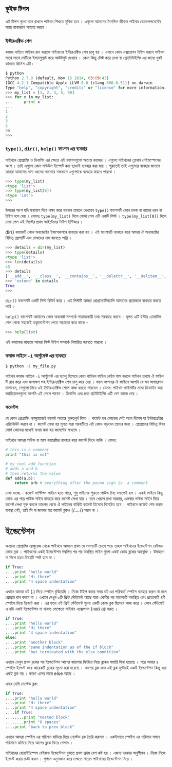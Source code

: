 ## কুইক টিপস

এই টিপস গুলো মনে রাখলে পাইথন শিখতে সুবিধা হবে । এগুলো আমাদের দৈনন্দিন জীবনে পাইথন ডেভেলপমেন্টের সময় নানাভাবে সাহায্য করবে । 

### ইন্টারএক্টিভ শেল

কমান্ড লাইনে পাইথন রান করালে পাইথনের ইন্টারএক্টিভ শেল চালু হয় । এখানে কোন এক্সপ্রেশন টাইপ করলে পাইথন সাথে সাথে সেটিকে ইভ্যালুয়েট করে আউটপুট দেখাবে । কোন কিছু টেস্ট করে দেখা বা প্রোটোটাইপিং এর জন্যে খুবই কাজের জিনিস এটি।

```python
$ python
Python 2.7.8 (default, Nov 15 2014, 03:09:43)
[GCC 4.2.1 Compatible Apple LLVM 6.0 (clang-600.0.51)] on darwin
Type "help", "copyright", "credits" or "license" for more information.
>>> my_list = [1, 2, 3, 5, 90]
>>> for x in my_list:
...     print x
...
1
2
3
5
90
>>>
```
### `type()`, `dir()`, `help()` ফাংশন এর ব্যবহার

পাইথনে প্রোগ্রামিং ও ডিবাগিং এর ক্ষেত্রে এই ফাংশনগুলো অত্যন্ত কাজের । এগুলো পাইথনের গ্লোবাল নেইমস্পেসের অংশ । তাই এগুলো কোন মডিউল ইম্পোর্ট করা ছাড়াই ব্যবহার করা যায় । শুরুতেই তাই এগুলোর ব্যবহার জানলে আমরা আমাদের নানা ধরনের সমস্যার সমাধানে এগুলোকে ব্যবহার করতে পারবো । 


```python
>>> type(my_list)
<type 'list'>
>>> type(my_list[0])
<type 'int'>
>>>
```


উপরের অংশ যদি মনযোগ দিয়ে লক্ষ্য করে থাকেন তাহলে দেখবেন `type()` ফাংশনটি কোন চলক বা নামের ধরন বা টাইপ বলে দেয় । যেমনঃ `type(my_list)` দিলে বোঝা গেল এটি একটি লিস্ট । `type(my_list[0])` দিলে দেখা গেল এই লিস্টের প্রথম আইটেমের টাইপ ইন্টিজার ।

dir() কমান্ডটি কোন অবজেক্টের ইন্সপেকশনে ব্যবহার করা হয় । এই ফাংশনটি ব্যবহার করে আমরা ঐ অবজেক্টের বিভিন্ন প্রোপার্টি এবং মেথডের নাম জানতে পারি । 

```python
>>> details = dir(my_list)
>>> type(details)
<type 'list'>
>>> len(details)
45
>>> details
['__add__', '__class__', '__contains__', '__delattr__', '__delitem__', '__delslice__', '__doc__', '__eq__', '__format__', '__ge__', '__getattribute__', '__getitem__', '__getslice__', '__gt__', '__hash__', '__iadd__', '__imul__', '__init__', '__iter__', '__le__', '__len__', '__lt__', '__mul__', '__ne__', '__new__', '__reduce__', '__reduce_ex__', '__repr__', '__reversed__', '__rmul__', '__setattr__', '__setitem__', '__setslice__', '__sizeof__', '__str__', '__subclasshook__', 'append', 'count', 'extend', 'index', 'insert', 'pop', 'remove', 'reverse', 'sort']
>>> 'extend' in details
True
>>>
```

`dir()` ফাংশনটি একটি লিস্ট রিটার্ন করে । এই লিস্টটি আমরা প্রোগ্রাম্যাটিক্যালি আমাদের প্রয়োজনে ব্যবহার করতে পারি । 

`help()` ফাংশনটি আমাদের কোন অবজেক্ট সমপর্কে সাহায্যকারী তথ্য সরবরাহ করবে । মূলত এটি ইন্টার এ্যাকটিভ শেল থেকে সহজেই ডকুমেন্টেশন পেতে সহায়তা করে থাকে - 

```python
>>> help(list)
```
এই কমান্ডের মাধ্যমে আমরা লিস্ট টাইপ সম্পর্কে বিস্তারিত জানতে পারবো । 


### কমান্ড লাইনে `-i` আর্গুমেন্ট এর ব্যবহার 

```bash
$ python -i my_file.py
```
পাইথন কমান্ড লাইনে `-i` আর্গুমেন্ট এর ভ্যালু হিসেবে কোন পাইথন ফাইল নেইম পাস করলে পাইথন প্রথমে ঐ ফাইল টি রান করে এবং ফলাফল সহ ইন্টারএ্যাক্টিভ শেল চালু করে দেয় । ফলে আপনার ঐ ফাইলে আপনি যে সব অপারেশন চালাবেন, সেগুলো নিয়ে এই ইন্টারএ্যাক্টিভ শেলে কাজ করতে পারবেন । যেমন: পাইথন ফাইলটির মধ্যে ডিফাইন করা ভ্যারিয়েবলগুলো আপনি এই শেলে পাবেন । ডিবাগিং এবং দ্রুত প্রটোটাইপিং এটি বেশ কাজে দেয় । 

### কমেন্টস 

যে কোন প্রোগ্রামিং ল্যাঙ্গুয়েজেই কমেন্ট অত্যন্ত গুরুত্বপূর্ন বিষয় । কমেন্ট হল কোডের সেই অংশ বিশেষ যা ইন্টারপ্রেটার এক্সিকিউট করবে না । কমেন্ট লেখা হয় মূলত যারা পরবর্তীতে এই কোড পড়বেন তাদের জন্য । প্রোগ্রামের বিভিন্ন বিষয় সোর্স কোডের মধ্যেই ব্যখ্যা করা হয় কমেন্টের মাধ্যমে ।

পাইথনে আমরা পাউন্ড বা হ্যাশ ক্যারেক্টার ব্যবহার করে কমেন্ট লিখে থাকি । যেমন:

```python
# this is a comment
print "this is not"

# my cool add function
# adds a and b
# then returns the value
def add(a,b):
    return a+b # everything after the pound sign is  a comment
```

দেখা যাচ্ছে – কমেন্ট মাল্টিপল লাইনে হতে পারে, শুধু লাইনের শুরুতে পাউন্ড চিহ্ন বসালেই হল । একই লাইনে কিছু কোড এর পরে পাউন্ড সাইন ব্যবহার করে কমেন্ট লেখা যায় । তবে খেয়াল রাখা দরকার, একবার পাউন্ড সাইন দিয়ে কমেন্ট লেখা শুরু করলে তারপর থেকে ঐ লাইনের বাকিটা কমেন্ট হিসেবে বিবেচিত হবে । পাইথনে কমেন্ট শেষ করার ব্যবস্থা নেই, তাই সি বা জাভার মত কমেন্ট ব্লকও (/*….*/) সম্ভব না ।

#  ইন্ডেন্টেশন

অন্যান্য প্রোগ্রামিং ল্যাঙ্গুয়েজ থেকে পাইথনে আসলে প্রথম যে সমস্যাটি চোখে পড়ে তাহল পাইথনের ইন্ডেন্টেশন বেইজড কোড ব্লক । পাইথনের একই ইন্ডেন্টেশন সম্বলিত পর পর অবস্থিত লাইন গুলো একই কোড ব্লকের অন্তর্ভুক্ত । উদাহরণ না দিলে হয়ত বিষয়টি স্পষ্ট হবে না ।

```python
if True:
....print "hello world"
....print "Hi there"
....print "4 space indentation"
```
এখানে আমরা ডট (.) দিয়ে স্পেইস বুঝিয়েছি । নিজে টাইপ করার সময় ডট এর পরিবর্তে স্পেইস ব্যবহার করুন না হলে প্রোগ্রাম রান করবে না । এখানে দেখুন ৩টি প্রিন্ট স্টেটমেন্ট আছে যারা একটির পর আরেকটি অবস্থিত এবং প্রত্যেকটি ৪টি স্পেইস দিয়ে ইন্ডেন্ট করা । এর ফলে এই প্রিন্ট স্টেটমেন্ট গুলো একটি কোড ব্লক হিসেবে কাজ করে । কোন স্টেটমেন্ট এ যদি একই ইন্ডেন্টেশন না থাকত সেক্ষেত্রে পাইথন এক্সেপশন (এরর) থ্রো করত ।

```python
if True:
....print "hello world"
....print "Hi there"
....print "4 space indentation"
else:
....print "another block"
....print "same indentation as of the if block"
....print "but terminated with the else condition"
```

এখানে দেখুন প্রথম ব্লকের পর ইন্ডেন্টেশন আগের জায়গায় ফিরিয়ে নিয়ে ব্লকের সমাপ্তি টানা হয়েছে । পরে আবার ৪ স্পেইস ইন্ডেন্ট করে আরেকটি ব্লকের সূচনা করা হয়েছে । আগের ব্লক এবং এই ব্লক দুটোরই একই ইন্ডেন্টেশন কিন্তু এরা একই ব্লক নয় । কারণ এদের মাঝে else আছে ।

এবার দেখি নেস্টেড ব্লক:

```python
if True:
....print "hello world"
....print "Hi there"
....print "4 space indentation"
....if True:
........print "nested block"
........print "8 spaces"
....print "back to prev block"
```

এখানে আমরা স্পেইস এর পরিমান বাড়িয়ে দিয়ে নেস্টেড ব্লক তৈরি করলাম । একইভাবে স্পেইস এর পরিমান সমান পরিমানে কমিয়ে নিয়ে আগের ব্লকে ফিরে গেলাম ।

পাইথনের হোয়াইটস্পেস বেইজড ইন্ডেন্টেশন বুঝতে প্রথম প্রথম বেশ কষ্ট হয় । এজন্য দরকার অনুশীলন । নিজে নিজে ইন্ডেন্ট করার চেষ্টা করুন । গুগলে অনুসন্ধান করে দেখতে পারেন পাইথনের ইন্ডেন্টেশন নিয়ে ।

